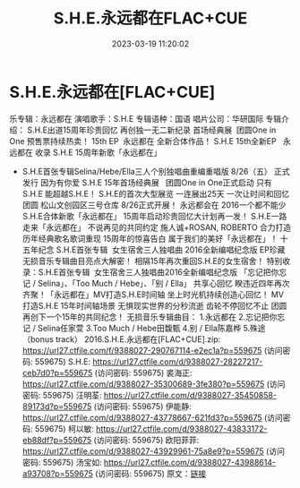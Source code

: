 ﻿---
title: S.H.E.永远都在FLAC+CUE
date: 2023-03-19 11:20:02
categories: WAV车载音乐、镜像
tags: 华语中文
---
# S.H.E.永远都在[FLAC+CUE]

乐专辑：永远都在
演唱歌手：S.H.E
专辑语种：国语
唱片公司：华研国际
专辑介绍：
S.H.E出道15周年珍贵回忆 再创独一无二新纪录
首场经典展  团圆One in One
预售票持续热卖！
15th EP  永远都在 全新合体作品！
S.H.E 15th全新EP   永远都在
收录 S.H.E 15周年新歌「永远都在」
+ S.H.E首张专辑Selina/Hebe/Ella三人个别独唱曲重编重唱版
8/26（五） 正式发行
因为有你爱
S.H.E 15年首场经典展   团圆One in
One正式启动
只有S.H.E 能超越S.H.E！
S.H.E的首次大型展览 一连展出25天 一次让时间和回忆团圆
松山文创园区三号仓库 8/26正式开展！
永远都会在
2016一个都不能少 S.H.E合体新歌「永远都在」
15周年启动珍贵回忆大计划再一发！
S.H.E一路走来「永远都在」 不说再见的共同约定
施人诚+ROSAN, ROBERTO 合力打造
历年经典歌名歌词重现 15周年的惊喜告白 属于我们的美好「永远都在」！
十五年纪念
S.H.E首张专辑  女生宿舍三人独唱曲
2016全新编唱纪念版
EP珍藏无损音乐专辑曲目亮点大解密！
相隔15年再次重回S.H.E的女生宿舍！
特别收录：S.H.E首张专辑  女生宿舍三人独唱曲2016全新编唱纪念版
「忘记把你忘记 / Selina」、「Too Much / Hebe」、「别 / Ella」
共享心回忆
睽违近四年再次齐聚！「永远都在」MV打造S.H.E时间轴
坐上时光机持续创造心回忆！
MV打造S.H.E 15年时间轴场景 无惧现实世界的分秒流逝
齿轮不停回忆不止 团圆再创下一个15年的共同纪念！
无损音乐专辑曲目：
1.永远都在
2.忘记把你忘记 / Selina任家萱
3.Too Much / Hebe田馥甄
4.别 / Ella陈嘉桦
5.殊途（bonus track）
2016.S.H.E.永远都在[FLAC+CUE].zip: https://url27.ctfile.com/f/9388027-290767114-e2ec1a?p=559675
(访问密码: 559675)
S.H.E: https://url27.ctfile.com/d/9388027-28227217-ceb7d0?p=559675
(访问密码: 559675)
裘海正: https://url27.ctfile.com/d/9388027-35300689-3fe380?p=559675
(访问密码: 559675)
汪明荃: https://url27.ctfile.com/d/9388027-35450858-89173d?p=559675
(访问密码: 559675)
伊能静: https://url27.ctfile.com/d/9388027-43778667-621fd3?p=559675
(访问密码: 559675)
柯以敏: https://url27.ctfile.com/d/9388027-43833172-eb88df?p=559675
(访问密码: 559675)
欧阳菲菲: https://url27.ctfile.com/d/9388027-43929961-75a8e9?p=559675
(访问密码: 559675)
汤宝如: https://url27.ctfile.com/d/9388027-43988614-a93708?p=559675
(访问密码: 559675)
原文：[链接](https://blog.sina.com.cn/s/blog_1647c7e760103111g.html)